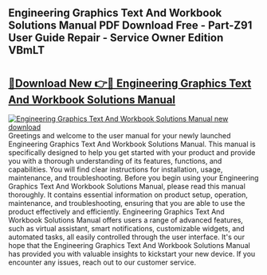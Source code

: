 ## Engineering Graphics Text And Workbook Solutions Manual PDF Download Free - Part-Z91 User Guide Repair - Service Owner Edition VBmLT

# <h2><a href="http://bc66412.oget.top/?id=Engineering+Graphics+Text+And+Workbook+Solutions+Manual">🔗Download New 👉🔴 Engineering Graphics Text And Workbook Solutions Manual</a></h2>

[![Engineering Graphics Text And Workbook Solutions Manual new download](https://i.imgur.com/5g1atiW.png)](http://bc66412.oget.top/?id=Engineering+Graphics+Text+And+Workbook+Solutions+Manual)
Greetings and welcome to the user manual for your newly launched Engineering Graphics Text And Workbook Solutions Manual. This manual is specifically designed to help you get started with your product and provide you with a thorough understanding of its features, functions, and capabilities. You will find clear instructions for installation, usage, maintenance, and troubleshooting. Before you begin using your Engineering Graphics Text And Workbook Solutions Manual, please read this manual thoroughly. It contains essential information on product setup, operation, maintenance, and troubleshooting, ensuring that you are able to use the product effectively and efficiently. Engineering Graphics Text And Workbook Solutions Manual offers users a range of advanced features, such as virtual assistant, smart notifications, customizable widgets, and automated tasks, all easily controlled through the user interface. It's our hope that the Engineering Graphics Text And Workbook Solutions Manual has provided you with valuable insights to kickstart your new device. If you encounter any issues, reach out to our customer service.

